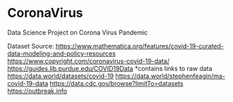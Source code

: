 # CoronaVirus
Data Science Project on Corona Virus Pandemic

Dataset Source: https://www.mathematica.org/features/covid-19-curated-data-modeling-and-policy-resources
https://www.copyright.com/coronavirus-covid-19-data/
https://guides.lib.purdue.edu/COVID19Data *contains links to raw data
https://data.world/datasets/covid-19
https://data.world/stephenfeagin/ma-covid-19-data
https://data.cdc.gov/browse?limitTo=datasets
https://outbreak.info
